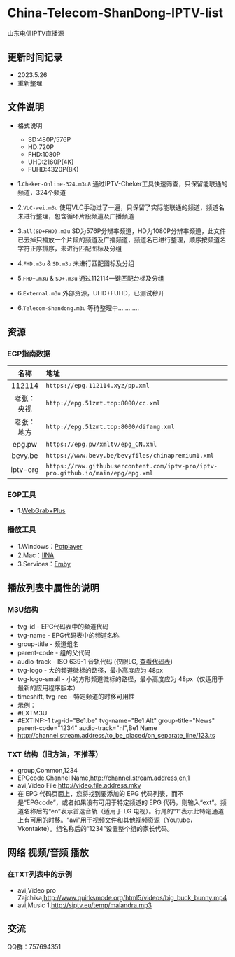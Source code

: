 # China-Telecom-ShanDong-IPTV-list

山东电信IPTV直播源

## 更新时间记录

* 2023.5.26
* 重新整理

## 文件说明

* 格式说明
  * SD:480P/576P
  * HD:720P
  * FHD:1080P
  * UHD:2160P(4K)
  * FUHD:4320P(8K)

* 1.`Cheker-Online-324.m3u8` 通过IPTV-Cheker工具快速筛查，只保留能联通的频道，324个频道
* 2.`VLC-wei.m3u` 使用VLC手动过了一遍，只保留了实际能联通的频道，频道名未进行整理，包含循环片段频道及广播频道
* 3.`all(SD+FHD).m3u` SD为576P分辨率频道，HD为1080P分辨率频道，此文件已去掉只播放一个片段的频道及广播频道，频道名已进行整理，顺序按频道名字符正序排序，未进行匹配图标及分组
* 4.`FHD.m3u` & `SD.m3u` 未进行匹配图标及分组
* 5.`FHD+.m3u` & `SD+.m3u` 通过112114一键匹配台标及分组
* 6.`External.m3u` 外部资源，UHD+FUHD，已测试秒开
* 6.`Telecom-Shandong.m3u` 等待整理中…………

## 资源

### EGP指南数据

| 名称 | 地址 |
|:--------:|:-------------|
| 112114 | `https://epg.112114.xyz/pp.xml` |
| 老张：央视 | `http://epg.51zmt.top:8000/cc.xml` |
| 老张：地方 | `http://epg.51zmt.top:8000/difang.xml` |
| epg.pw | `https://epg.pw/xmltv/epg_CN.xml` |
| bevy.be | `https://www.bevy.be/bevyfiles/chinapremium1.xml` |
| iptv-org | `https://raw.githubusercontent.com/iptv-pro/iptv-pro.github.io/main/epg/epg.xml` |

### EGP工具

* 1.[WebGrab+Plus](http://webgrabplus.com/download)

### 播放工具

* 1.Windows：[Potplayer](http://potplayer.tv/)
* 2.Mac：[IINA](https://www.iina.io/)
* 3.Services：[Emby](https://emby.media/)

## 播放列表中属性的说明

### M3U结构

* tvg-id - EPG代码表中的频道代码
* tvg-name - EPG代码表中的频道名称
* group-title - 频道组名
* parent-code - 组的父代码
* audio-track - ISO 639-1 音轨代码 (仅限LG, [查看代码表](http://www.loc.gov/standards/iso639-2/php/code_list.php))
* tvg-logo - 大的频道徽标的路径，最小高度应为 48px
* tvg-logo-small - 小的方形频道徽标的路径，最小高度应为 48px（仅适用于最新的应用程序版本）
* timeshift, tvg-rec - 特定频道的时移可用性
* 示例：
* #EXTM3U
* #EXTINF:-1 tvg-id="Be1.be" tvg-name="Be1 Alt" group-title="News" parent-code="1234" audio-track="nl",Be1 Name
* <http://channel.stream.address/to_be_placed/on_separate_line/123.ts>

### TXT 结构（旧方法，不推荐）

* group,Common,1234
* EPGcode,Channel Name,<http://channel.stream.address,en,1>
* avi,Video File,<http://video.file.address.mkv>
* 在 EPG 代码页面上，您将找到要添加的 EPG 代码列表，而不是“EPGcode”，或者如果没有可用于特定频道的 EPG 代码，则输入“ext”。频道名称后的“en”表示首选音轨（适用于 LG 电视）。行尾的“1”表示此特定通道上有可用的时移。“avi”用于视频文件和其他视频资源（Youtube，Vkontakte）。组名称后的“1234”设置整个组的家长代码。

## 网络 视频/音频 播放

### 在TXT列表中的示例

* avi,Video pro Zajchika,<http://www.quirksmode.org/html5/videos/big_buck_bunny.mp4>
* avi,Music 1,<http://siptv.eu/temp/malandra.mp3>

## 交流

QQ群：757694351

